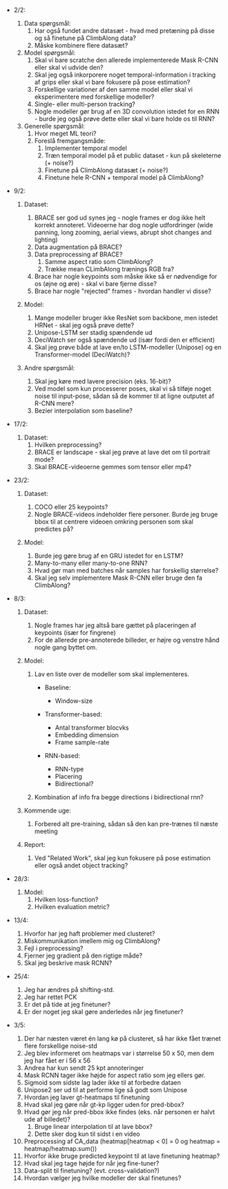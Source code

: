 -   2/2:

    1. Data spørgsmål:
        1. Har også fundet andre datasæt - hvad med pretæning på disse og så finetune på ClimbAlong data?
        2. Måske kombinere flere datasæt?
    2. Model spørgsmål:
        1. Skal vi bare scratche den allerede implementerede Mask R-CNN eller skal vi udvide den?
        2. Skal jeg også inkorporere noget temporal-information i tracking af grips eller skal vi bare fokusere på pose estimation?
        3. Forskellige variationer af den samme model eller skal vi eksperimentere med forskellige modeller?
        4. Single- eller multi-person tracking?
        5. Nogle modeller gør brug af en 3D convolution istedet for en RNN - burde jeg også prøve dette eller skal vi bare holde os til RNN?
    3. Generelle spørgsmål:
        1. Hvor meget ML teori?
        2. Foreslå fremgangsmåde:
            1. Implementer temporal model
            2. Træn temporal model på et public dataset - kun på skeleterne (+ noise?)
            3. Finetune på ClimbAlong datasæt (+ noise?)
            4. Finetune hele R-CNN + temporal model på ClimbAlong?

-   9/2:

    1. Dataset:

        1. BRACE ser god ud synes jeg - nogle frames er dog ikke helt korrekt annoteret. Videoerne har dog nogle udfordringer (wide panning, long zooming, aerial views, abrupt shot changes and lighting)
        2. Data augmentation på BRACE?
        3. Data preprocessing af BRACE?
            1. Samme aspect ratio som ClimbAlong?
            2. Trække mean CLimbAlong trænings RGB fra?
        4. Brace har nogle keypoints som måske ikke så er nødvendige for os (øjne og øre) - skal vi bare fjerne disse?
        5. Brace har nogle "rejected" frames - hvordan handler vi disse?

    2. Model:

        1. Mange modeller bruger ikke ResNet som backbone, men istedet HRNet - skal jeg også prøve dette?
        2. Unipose-LSTM ser stadig spændende ud
        3. DeciWatch ser også spændende ud (især fordi den er efficient)
        4. Skal jeg prøve både at lave en/to LSTM-modeller (Unipose) og en Transformer-model (DeciWatch)?

    3. Andre spørgsmål:
        1. Skal jeg køre med lavere precision (eks. 16-bit)?
        2. Ved model som kun processerer poses, skal vi så tilføje noget noise til input-pose, sådan så de kommer til at ligne outputet af R-CNN mere?
        3. Bezier interpolation som baseline?

- 17/2:
    1. Dataset:
        1. Hvilken preprocessing?
        2. BRACE er landscape - skal jeg prøve at lave det om til portrait mode?
        3. Skal BRACE-videoerne gemmes som tensor eller mp4?

- 23/2:
    1. Dataset:
        1. COCO eller 25 keypoints?
        2. Nogle BRACE-videos indeholder flere personer. Burde jeg bruge bbox til at centrere videoen omkring personen som skal predictes på?

    2. Model:
        1. Burde jeg gøre brug af en GRU istedet for en LSTM?
        2. Many-to-many eller many-to-one RNN?
        3. Hvad gør man med batches når samples har forskellig størrelse?
        4. Skal jeg selv implementere Mask R-CNN eller bruge den fa ClimbAlong?
- 8/3:
    1. Dataset: 
        1. Nogle frames har jeg altså bare gættet på placeringen af keypoints (især for fingrene)
        2. For de allerede pre-annoterede billeder, er højre og venstre hånd nogle gang byttet om.
    
    2. Model:
        1. Lav en liste over de modeller som skal implementeres.
            * Baseline:
                * Window-size

            * Transformer-based:
                * Antal transformer blocvks
                * Embedding dimension
                * Frame sample-rate

            * RNN-based:
                * RNN-type
                * Placering
                * Bidirectional?
                
        2. Kombination af info fra begge directions i bidirectional rnn?

    2. Kommende uge:
        1. Forbered alt pre-training, sådan så den kan pre-trænes til næste meeting

    3. Report:
        1. Ved "Related Work", skal jeg kun fokusere på pose estimation eller også andet object tracking?

- 28/3:
    1. Model:
        1. Hvilken loss-function?
        2. Hvilken evaluation metric?

- 13/4:
    1. Hvorfor har jeg haft problemer med clusteret?
    2. Miskommunikation imellem mig og ClimbAlong?
    3. Fejl i preprocessing?
    4. Fjerner jeg gradient på den rigtige måde?
    5. Skal jeg beskrive mask RCNN?

- 25/4:
    1. Jeg har ændres på shifting-std.
    2. Jeg har rettet PCK
    3. Er det på tide at jeg finetuner?
    4. Er der noget jeg skal gøre anderledes når jeg finetuner?

- 3/5:
    1. Der har næsten været én lang kø på clusteret, så har ikke fået trænet flere forskellige noise-std
    2. Jeg blev informeret om heatmaps var i størrelse 50 x 50, men dem jeg har fået er i 56 x 56
    3. Andrea har kun sendt 25 kpt annoteringer
    4. Mask RCNN tager ikke højde for aspect ratio som jeg ellers gør.
    5. Sigmoid som sidste lag lader ikke til at forbedre dataen
    6. Unipose2 ser ud til at performe lige så godt som Unipose
    7. Hvordan jeg laver gt-heatmaps til finetuning
    8. Hvad skal jeg gøre når gt-kp ligger uden for pred-bbox?
    9. Hvad gør jeg når pred-bbox ikke findes (eks. når personen er halvt ude af billedet)?
        1. Bruge linear interpolation til at lave bbox?
        2. Dette sker dog kun til sidst i en video
    10. Preprocessing af CA_data (heatmap[heatmap < 0] = 0 og heatmap = heatmap/heatmap.sum())
    11. Hvorfor ikke bruge predicted keypoint til at lave finetuning heatmap?
    12. Hvad skal jeg tage højde for når jeg fine-tuner?
    13. Data-split til finetuning? (evt. cross-validation?)
    14. Hvordan vælger jeg hvilke modeller der skal finetunes?
